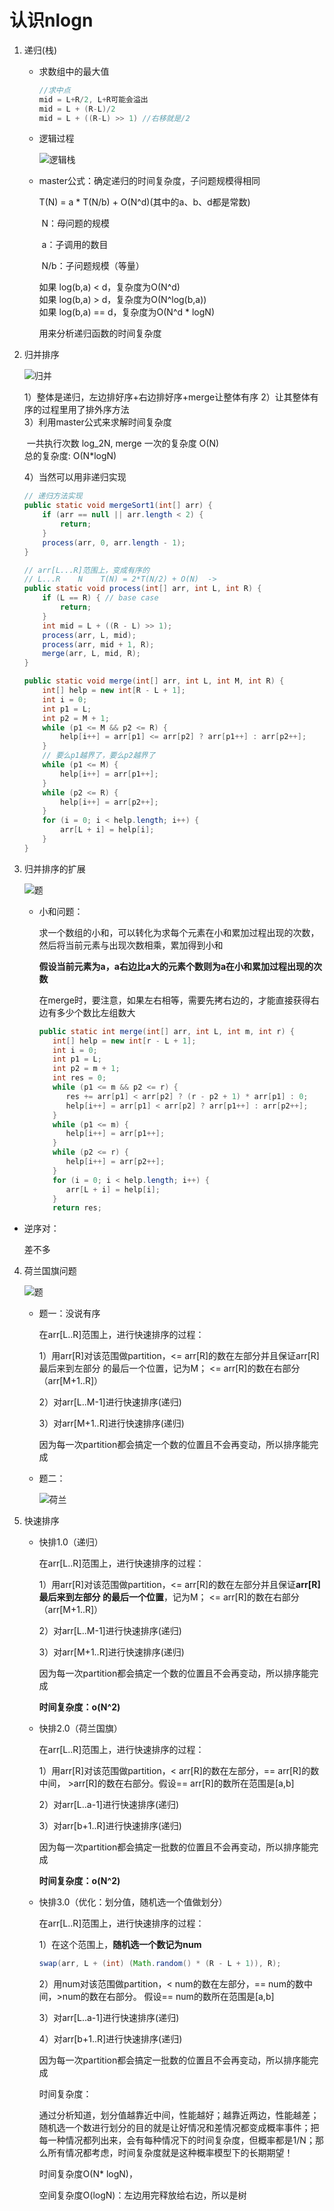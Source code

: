 # 认识nlogn

1. 递归(栈)

   - 求数组中的最大值

     ```java
     //求中点
     mid = L+R/2, L+R可能会溢出
     mid = L + (R-L)/2
     mid = L + ((R-L) >> 1) //右移就是/2
     ```

   - 逻辑过程

     ![逻辑栈 ](\appendix\递归.png)

   - master公式：确定递归的时间复杂度，子问题规模得相同

     T(N) = a * T(N/b) + O(N^d)(其中的a、b、d都是常数)  

     ​      N：母问题的规模

     ​      a：子调用的数目

     ​      N/b：子问题规模（等量）

     如果 log(b,a) < d，复杂度为O(N^d)  
     如果 log(b,a) > d，复杂度为O(N^log(b,a))  
     如果 log(b,a) == d，复杂度为O(N^d  * logN)  

     用来分析递归函数的时间复杂度

2. 归并排序

   ![归并](appendix\归并.png)

   1）整体是递归，左边排好序+右边排好序+merge让整体有序 
   2）让其整体有序的过程里用了排外序方法  
   3）利用master公式来求解时间复杂度  

   ​	一共执行次数  log_2N, merge 一次的复杂度 O(N)  
   总的复杂度: O(N*logN)

   4）当然可以用非递归实现  

   ```java
   // 递归方法实现
   public static void mergeSort1(int[] arr) {
       if (arr == null || arr.length < 2) {
           return;
       }
       process(arr, 0, arr.length - 1);
   }
   
   // arr[L...R]范围上，变成有序的
   // L...R    N    T(N) = 2*T(N/2) + O(N)  ->
   public static void process(int[] arr, int L, int R) {
       if (L == R) { // base case
           return;
       }
       int mid = L + ((R - L) >> 1);
       process(arr, L, mid);
       process(arr, mid + 1, R);
       merge(arr, L, mid, R);
   }
   
   public static void merge(int[] arr, int L, int M, int R) {
       int[] help = new int[R - L + 1];
       int i = 0;
       int p1 = L;
       int p2 = M + 1;
       while (p1 <= M && p2 <= R) {
           help[i++] = arr[p1] <= arr[p2] ? arr[p1++] : arr[p2++];
       }
       // 要么p1越界了，要么p2越界了
       while (p1 <= M) {
           help[i++] = arr[p1++];
       }
       while (p2 <= R) {
           help[i++] = arr[p2++];
       }
       for (i = 0; i < help.length; i++) {
           arr[L + i] = help[i];
       }
   }
   ```

   

3. 归并排序的扩展

   ![题](appendix\归并扩展.png)

   - 小和问题：

     求一个数组的小和，可以转化为求每个元素在小和累加过程出现的次数，然后将当前元素与出现次数相乘，累加得到小和

     **假设当前元素为a，a右边比a大的元素个数则为a在小和累加过程出现的次数**

     在merge时，要注意，如果左右相等，需要先拷右边的，才能直接获得右边有多少个数比左组数大

     ```java
     public static int merge(int[] arr, int L, int m, int r) {
        int[] help = new int[r - L + 1];
        int i = 0;
        int p1 = L;
        int p2 = m + 1;
        int res = 0;
        while (p1 <= m && p2 <= r) {
           res += arr[p1] < arr[p2] ? (r - p2 + 1) * arr[p1] : 0;
           help[i++] = arr[p1] < arr[p2] ? arr[p1++] : arr[p2++];
        }
        while (p1 <= m) {
           help[i++] = arr[p1++];
        }
        while (p2 <= r) {
           help[i++] = arr[p2++];
        }
        for (i = 0; i < help.length; i++) {
           arr[L + i] = help[i];
        }
        return res;
     ```

- 逆序对：

  差不多

  

4. 荷兰国旗问题

   ![题](appendix\荷兰国旗.png)

   - 题一：没说有序

     在arr[L..R]范围上，进行快速排序的过程：

     1）用arr[R]对该范围做partition，<= arr[R]的数在左部分并且保证arr[R]最后来到左部分
     的最后一个位置，记为M； <= arr[R]的数在右部分（arr[M+1..R]）

     2）对arr[L..M-1]进行快速排序(递归)

     3）对arr[M+1..R]进行快速排序(递归)

     因为每一次partition都会搞定一个数的位置且不会再变动，所以排序能完成

   - 题二：

     ![荷兰](appendix\荷兰国旗2.png)

5. 快速排序

   - 快排1.0（递归）

     在arr[L..R]范围上，进行快速排序的过程：

     1）用arr[R]对该范围做partition，<= arr[R]的数在左部分并且保证**arr[R]最后来到左部分
     的最后一个位置**，记为M； <= arr[R]的数在右部分（arr[M+1..R]）

     2）对arr[L..M-1]进行快速排序(递归)

     3）对arr[M+1..R]进行快速排序(递归)

     因为每一次partition都会搞定一个数的位置且不会再变动，所以排序能完成

     **时间复杂度：o(N^2)**

     

   - 快排2.0（荷兰国旗）

     在arr[L..R]范围上，进行快速排序的过程：

     1）用arr[R]对该范围做partition，< arr[R]的数在左部分，== arr[R]的数中间，
         >arr[R]的数在右部分。假设== arr[R]的数所在范围是[a,b]

     2）对arr[L..a-1]进行快速排序(递归)

     3）对arr[b+1..R]进行快速排序(递归)

     因为每一次partition都会搞定一批数的位置且不会再变动，所以排序能完成

     **时间复杂度：o(N^2)**

     

   - 快排3.0（优化：划分值，随机选一个值做划分）

     在arr[L..R]范围上，进行快速排序的过程：

     1）在这个范围上，**随机选一个数记为num**

     ```java
     swap(arr, L + (int) (Math.random() * (R - L + 1)), R);
     ```
     
     
     
     2）用num对该范围做partition，< num的数在左部分，== num的数中间，>num的数在右部分。
        假设== num的数所在范围是[a,b]

     3）对arr[L..a-1]进行快速排序(递归)

     4）对arr[b+1..R]进行快速排序(递归)

     因为每一次partition都会搞定一批数的位置且不会再变动，所以排序能完成

     时间复杂度：
     
     通过分析知道，划分值越靠近中间，性能越好；越靠近两边，性能越差；随机选一个数进行划分的目的就是让好情况和差情况都变成概率事件；把每一种情况都列出来，会有每种情况下的时间复杂度，但概率都是1/N；那么所有情况都考虑，时间复杂度就是这种概率模型下的长期期望！
     
     时间复杂度O(N* logN)，
     
     空间复杂度O(logN)：左边用完释放给右边，所以是树
     
     